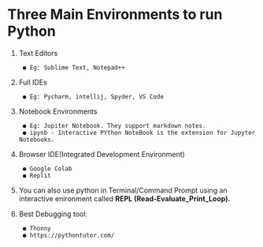 # Three Main Environments to run Python

1. Text Editors

        ● Eg: Sublime Text, Notepad++

2. Full IDEs

        ● Eg: Pycharm, intellij, Spyder, VS Code

3. Notebook Environments

        ● Eg: Jupiter Notebook. They support markdown notes.
        ● ipynb - Interactive PYthon NoteBook is the extension for Jupyter Notebooks.

4. Browser IDE(Integrated Development Environment)

        ● Google Colab
        ● Replit

5. You can also use python in Terminal/Command Prompt using an interactive enironment called **REPL (Read-Evaluate_Print_Loop).**

6. Best Debugging tool:

        ● Thonny
        ● https://pythontutor.com/
